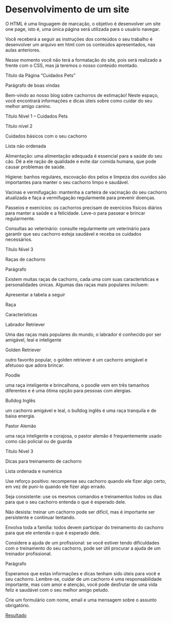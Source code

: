 # Desenvolvimento de um site


O HTML é uma linguagem de marcação, o objetivo é desenvolver um site one page, isto é, uma única página será utilizada para o usuário navegar.

Você receberá a seguir as instruções dos conteúdos o seu trabalho é desenvolver um arquivo em html com os conteúdos apresentados, nas aulas anteriores.

Nesse momento você não terá a formatação do site, pois será realizado a frente com o CSS, mas já teremos o nosso conteúdo montado.

Título da Página “Cuidados Pets”

Parágrafo de boas vindas

Bem-vindo ao nosso blog sobre cachorros de estimação! Neste espaço, você encontrará informações e dicas úteis sobre como cuidar do seu melhor amigo canino.

Título Nível 1 – Cuidados Pets

Título nível 2 

Cuidados básicos com o seu cachorro

Lista não ordenada

Alimentação: uma alimentação adequada é essencial para a saúde do seu cão. Dê a ele ração de qualidade e evite dar comida humana, que pode causar problemas de saúde.

Higiene: banhos regulares, escovação dos pelos e limpeza dos ouvidos são importantes para manter o seu cachorro limpo e saudável.

Vacinas e vermifugação: mantenha a carteira de vacinação do seu cachorro atualizada e faça a vermifugação regularmente para prevenir doenças.

Passeios e exercícios: os cachorros precisam de exercícios físicos diários para manter a saúde e a felicidade. Leve-o para passear e brincar regularmente.

Consultas ao veterinário: consulte regularmente um veterinário para garantir que seu cachorro esteja saudável e receba os cuidados necessários.

Título Nível 3

Raças de cachorro

Parágrafo

Existem muitas raças de cachorro, cada uma com suas características e personalidades únicas. Algumas das raças mais populares incluem:

Apresentar a tabela a seguir

Raça

Características

Labrador Retriever

Uma das raças mais populares do mundo, o labrador é conhecido por ser amigável, leal e inteligente

Golden Retriever

outro favorito popular, o golden retriever é um cachorro amigável e afetuoso que adora brincar.

Poodle

uma raça inteligente e brincalhona, o poodle vem em três tamanhos diferentes e é uma ótima opção para pessoas com alergias.


Bulldog Inglês

um cachorro amigável e leal, o bulldog inglês é uma raça tranquila e de baixa energia.

Pastor Alemão

uma raça inteligente e corajosa, o pastor alemão é frequentemente usado como cão policial ou de guarda


Título Nível 3

Dicas para treinamento de cachorro

Lista ordenada e numérica

Use reforço positivo: recompense seu cachorro quando ele fizer algo certo, em vez de puni-lo quando ele fizer algo errado.

Seja consistente: use os mesmos comandos e treinamentos todos os dias para que o seu cachorro entenda o que é esperado dele.

Não desista: treinar um cachorro pode ser difícil, mas é importante ser persistente e continuar tentando.

Envolva toda a família: todos devem participar do treinamento do cachorro para que ele entenda o que é esperado dele.

Considere a ajuda de um profissional: se você estiver tendo dificuldades com o treinamento do seu cachorro, pode ser útil procurar a ajuda de um treinador profissional.

Parágrafo 

Esperamos que estas informações e dicas tenham sido úteis para você e seu cachorro. Lembre-se, cuidar de um cachorro é uma responsabilidade importante, mas com amor e atenção, você pode desfrutar de uma vida feliz e saudável com o seu melhor amigo peludo.

Crie um formulário com nome, email e uma mensagem sobre o assunto obrigatório.

[Resultado](/Programaçao%20web/Aula%2004-%20Atividade%20prática%20HTML/Site_PET/index.html) 
